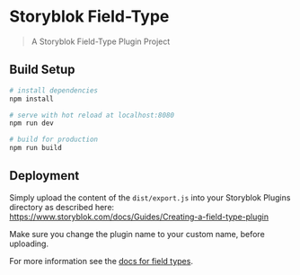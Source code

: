# Storyblok Field-Type

> A Storyblok Field-Type Plugin Project

## Build Setup

``` bash
# install dependencies
npm install

# serve with hot reload at localhost:8080
npm run dev

# build for production
npm run build
```

## Deployment

Simply upload the content of the `dist/export.js` into your Storyblok Plugins directory as described here: https://www.storyblok.com/docs/Guides/Creating-a-field-type-plugin

Make sure you change the plugin name to your custom name, before uploading.

For more information see the [docs for field types](https://www.storyblok.com/docs/Guides/Creating-a-field-type-plugin).
